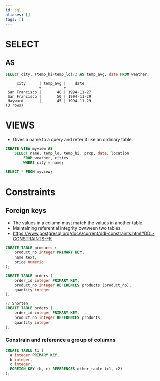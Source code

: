 ```yaml
---
id: sql
aliases: []
tags: []
---
```

# SELECT
## AS
```sql
SELECT city, (temp_hi+temp_lo)/2 AS temp_avg, date FROM weather;
```
```
     city      | temp_avg |    date
---------------+----------+------------
 San Francisco |       48 | 1994-11-27
 San Francisco |       50 | 1994-11-29
 Hayward       |       45 | 1994-11-29
(3 rows)
```
# VIEWS
- Gives a name to a query and refer it like an ordinary table.
```sql
CREATE VIEW myview AS
    SELECT name, temp_lo, temp_hi, prcp, date, location
        FROM weather, cities
        WHERE city = name;

SELECT * FROM myview;
```
# Constraints
## Foreign keys
- The values in a column must match the values in another table.
- Maintaining referential integrity bwtween two tables.
- https://www.postgresql.org/docs/current/ddl-constraints.html#DDL-CONSTRAINTS-FK
```sql
CREATE TABLE products (
    product_no integer PRIMARY KEY,
    name text,
    price numeric
);

CREATE TABLE orders (
    order_id integer PRIMARY KEY,
    product_no integer REFERENCES products (product_no),
    quantity integer
);
```
```sql
// Shorten
CREATE TABLE orders (
    order_id integer PRIMARY KEY,
    product_no integer REFERENCES products,
    quantity integer
);
```
### Constrain and reference a group of columns
```sql
CREATE TABLE t1 (
  a integer PRIMARY KEY,
  b integer,
  c integer,
  FOREIGN KEY (b, c) REFERENCES other_table (c1, c2)
);
```
